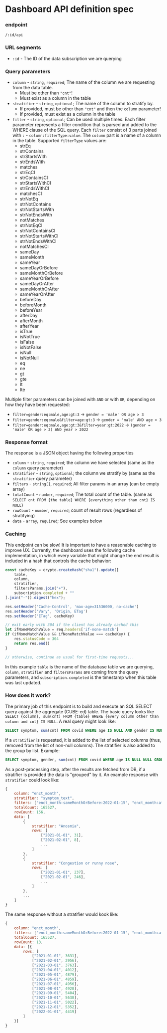 # Dashboard API definition spec

### endpoint
`/:id/api`

### URL segments
- `:id` - The ID of the data subscription we are querying

### Query parameters
- `column` - `string`, `required`; The name of the column we are requesting from the data table.
    - Must be other than `"cnt"`!
    - Must exist as a column in the table
- `stratifier` - `string`, `optional`; The name of the column to stratify by.
    - If provided, must be other than `"cnt"` and then the `column` parameter!
    - If provided, must exist as a column in the table
- `filter` - `string`, `optional`; Can be used multiple times. Each filter parameter represents a filter condition that is parsed and added to the WHERE clause of the SQL query. Each `filter` consist of 3 parts joined with `:` - `column:filterType:value`. The `column` part is a name of a column in the table. Supported `filterType` values are:
    - strEq
    - strContains
    - strStartsWith
    - strEndsWith
    - matches
    - strEqCI
    - strContainsCI
    - strStartsWithCI
    - strEndsWithCI
    - matchesCI
    - strNotEq
    - strNotContains
    - strNotStartsWith
    - strNotEndsWith
    - notMatches
    - strNotEqCI
    - strNotContainsCI
    - strNotStartsWithCI
    - strNotEndsWithCI
    - notMatchesCI
    - sameDay
    - sameMonth
    - sameYear
    - sameDayOrBefore
    - sameMonthOrBefore
    - sameYearOrBefore
    - sameDayOrAfter
    - sameMonthOrAfter
    - sameYearOrAfter
    - beforeDay
    - beforeMonth
    - beforeYear
    - afterDay
    - afterMonth
    - afterYear
    - isTrue
    - isNotTrue
    - isFalse
    - isNotFalse
    - isNull
    - isNotNull
    - eq
    - ne
    - gt
    - gte
    - lt
    - lte

Multiple filter parameters can be joined with `AND` or with `OR`, depending on how they have been requested:

- `filter=gender:eq:male,age:gt:3` -> `gender = 'male' OR age > 3`
- `filter=gender:eq:male&filter=age:gt:3` -> `gender = 'male' AND age > 3`
- `filter=gender:eq:male,age:gt:3&filter=year:gt:2022` -> `(gender = 'male' OR age > 3) AND year > 2022`


### Response format
The response is a JSON object having the following properties

- `column`     - `string`, `required`; the column we have selected (same as the `column` query parameter) 
- `stratifier` - `string`, `optional`; the column we stratify by (same as the `stratifier` query parameter) 
- `filters`    - `string[]`, `required`; All filter params in an array (can be empty array)
- `totalCount` - `number`, `required`; The total count of the table. (same as `SELECT cnt FROM {the table} WHERE {everything other than cnt} IS NULL`)
- `rowCount`   - `number`, `required`; count of result rows (regardless of stratifying)
- `data`       - `array`, `required`; See examples below

### Caching
This endpoint can be slow! It is important to have a reasonable caching to improve UX. Currently, the dashboard uses the following cache implementation, in which every variable that might change the end result is included in a hash that controls the cache behavior:
```js
const cacheKey = crypto.createHash("sha1").update([
    table,
    column,
    stratifier,
    filtersParams.join("+"),
    subscription.completed + ""
].join("-")).digest("hex");

res.setHeader('Cache-Control', 'max-age=31536000, no-cache')
res.setHeader('Vary', 'Origin, ETag')
res.setHeader('ETag', cacheKey)

// exit early with 304 if the client has already cached this
let ifNoneMatchValue = req.headers['if-none-match']
if (ifNoneMatchValue && ifNoneMatchValue === cacheKey) {
    res.statusCode = 304
    return res.end()
}

// otherwise, continue as usual for first-time requests...
```

In this example `table` is the name of the database table we are querying, `column`, `stratifier` and `filtersParams` are coming from the query parameters, and `subscription.completed` is the timestamp when
this table was last updated.

### How does it work?
The primary job of this endpoint is to build and execute an SQL SELECT query against the aggregate (CUBE-ed) table.
The basic query looks like `SELECT {column}, sum(cnt) FROM {table} WHERE {every column other than column and cnt} IS NULL`. A real query might look like:
```sql
SELECT symptom, sum(cnt) FROM covid WHERE age IS NULL AND gender IS NULL GROUP BY symptom ORDER BY symptom
```

If a `stratifier` is requested, it is added to the list of selected columns (thus, removed from the list of non-null columns). The stratifier is also added to the group by list. Example:
```sql
SELECT symptom, gender, sum(cnt) FROM covid WHERE age IS NULL NULL GROUP BY gender, symptom
```

As a post-processing step, after the results are fetched from DB, if a stratifier is provided the data is "grouped" by it. An example response with `stratifier` could look like:
```js
{ 
    column: "enct_month",
    stratifier: "symptom_text",
    filters: ["enct_month:sameMonthOrBefore:2022-01-15", "enct_month:afterYear:2020-01-01"],
    totalCount: 165527,
    rowCount: 156,
    data: [
        { 
            stratifier: "Anosmia",
            rows: [
                ["2021-01-01", 31],
                ["2021-02-01", 8],
                ...
            ]
        },
        { 
            stratifier: "Congestion or runny nose",
            rows: [
                ["2021-01-01", 237],
                ["2021-02-01", 246],
                ...
            ]
        },
        ...
    ]
}
```

The same response without a stratifier would kook like:
```js
{ 
    column: "enct_month",
    filters: ["enct_month:sameMonthOrBefore:2022-01-15", "enct_month:afterYear:2020-01-01"],
    totalCount: 165527,
    rowCount: 13,
    data: [{ 
        rows: [
            ["2021-01-01", 3631],
            ["2021-02-01", 2956],
            ["2021-03-01", 3763],
            ["2021-04-01", 4012],
            ["2021-05-01", 4879],
            ["2021-06-01", 4859],
            ["2021-07-01", 4956],
            ["2021-08-01", 4928],
            ["2021-09-01", 5404],
            ["2021-10-01", 5638],
            ["2021-11-01", 5022],
            ["2021-12-01", 5352],
            ["2022-01-01", 4419]
        ]
    }]
}
```
